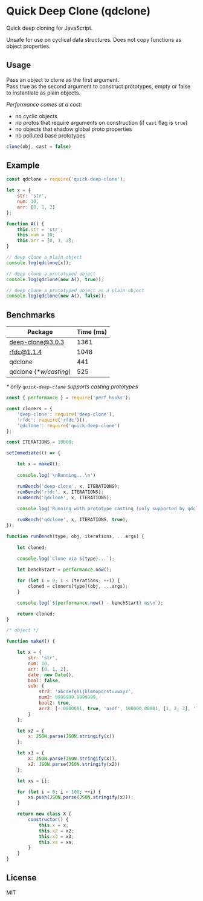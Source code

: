# Quick Deep Clone (qdclone)

Quick deep cloning for JavaScript.  

Unsafe for use on cyclical data structures. Does not copy functions as object properties.

## Usage

Pass an object to clone as the first argument.  
Pass true as the second argument to construct prototypes, empty or false to instantiate as plain objects.

*Performance comes at a cost:*
- no cyclic objects
- no protos that require arguments on construction (if `cast` flag is `true`)
- no objects that shadow global proto properties
- no polluted base prototypes

```js
clone(obj, cast = false)
```

## Example

```js
const qdclone = require('quick-deep-clone');

let x = {
	str: 'str',
	num: 10,
	arr: [0, 1, 2]
};

function A() {
	this.str = 'str';
	this.num = 10;
	this.arr = [0, 1, 2];
}

// deep clone a plain object
console.log(qdclone(x));

// deep clone a prototyped object
console.log(qdclone(new A(), true));

// deep clone a prototyped object as a plain object
console.log(qdclone(new A(), false));
```

## Benchmarks

Package | Time (ms)
-|-
deep-clone@3.0.3 | 1361
rfdc@1.1.4 | 1048
qdclone | 441
qdclone (*\*w/casting*) | 525

*\* only `quick-deep-clone` supports casting prototypes*

```js
const { performance } = require('perf_hooks');

const cloners = {
	'deep-clone': require('deep-clone'),
	'rfdc': require('rfdc')(),
	'qdclone': require('quick-deep-clone')
};

const ITERATIONS = 10000;

setImmediate(() => {

	let x = makeX();
	
	console.log('\nRunning...\n')

	runBench('deep-clone', x, ITERATIONS);
	runBench('rfdc', x, ITERATIONS);
	runBench('qdclone', x, ITERATIONS);
	
	console.log('Running with prototype casting (only supported by qdclone)...\n');

	runBench('qdclone', x, ITERATIONS, true);
});

function runBench(type, obj, iterations, ...args) {
	
	let cloned;

	console.log(`Clone via ${type}...`);
	
	let benchStart = performance.now();

	for (let i = 0; i < iterations; ++i) {
		cloned = cloners[type](obj, ...args);
	}

	console.log(`${performance.now() - benchStart} ms\n`);

	return cloned;
}

/* object */

function makeX() {

	let x = {
		str: 'str',
		num: 10,
		arr: [0, 1, 2],
		date: new Date(),
		bool: false,
		sub: {
			str2: 'abcdefghijklmnopqrstuvwxyz',
			num2: 9999999.9999999,
			bool2: true,
			arr2: [-.0000001, true, 'asdf', 100000.00001, [1, 2, 3], 'loooooooooooong']
		}
	};

	let x2 = {
		x: JSON.parse(JSON.stringify(x))
	};

	let x3 = {
		x: JSON.parse(JSON.stringify(x)),
		x2: JSON.parse(JSON.stringify(x2))
	};

	let xs = [];

	for (let i = 0; i < 100; ++i) {
		xs.push(JSON.parse(JSON.stringify(x)));
	}

	return new class X {
		constructor() {
			this.x = x;
			this.x2 = x2;
			this.x3 = x3;
			this.xs = xs;
		}
	}
}
```

## License

MIT
